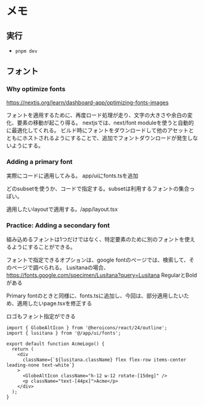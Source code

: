 # メモ

## 実行

* `pnpm dev`

## フォント

### Why optimize fonts

<https://nextjs.org/learn/dashboard-app/optimizing-fonts-images>

フォントを適用するために、再度ロード処理が走り、文字の大きさや余白の変化、要素の移動が起こり得る。
nextjsでは、next/font moduleを使うと自動的に最適化してくれる。
ビルド時にフォントをダウンロードして他のアセットとともにホストされるようにすることで、追加でフォントダウンロードが発生しないようにする。

### Adding a primary font

実際にコードに適用してみる。
app/uiにfonts.tsを追加

どのsubsetを使うか、コードで指定する。subsetは利用するフォントの集合っぽい。

適用したいlayoutで適用する。/app/layout.tsx

### Practice: Adding a secondary font

組み込めるフォントは1つだけではなく、特定要素のために別のフォントを使えるようにすることができる。

フォントで指定できるオプションは、google fontのページでは、検索して、そのページで調べられる。
Lusitanaの場合、 <https://fonts.google.com/specimen/Lusitana?query=Lusitana>
RegularとBoldがある

Primary fontのときと同様に、fonts.tsに追加し、今回は、部分適用したいため、適用したいpage.tsxを修正する

ロゴもフォント指定ができる

```tsx
import { GlobeAltIcon } from '@heroicons/react/24/outline';
import { lusitana } from '@/app/ui/fonts';

export default function AcmeLogo() {
  return (
    <div
      className={`${lusitana.className} flex flex-row items-center leading-none text-white`}
    >
      <GlobeAltIcon className="h-12 w-12 rotate-[15deg]" />
      <p className="text-[44px]">Acme</p>
    </div>
  );
}

```
